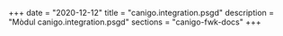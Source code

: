 +++
date        = "2020-12-12"
title       = "canigo.integration.psgd"
description = "Mòdul canigo.integration.psgd"
sections    = "canigo-fwk-docs"
+++